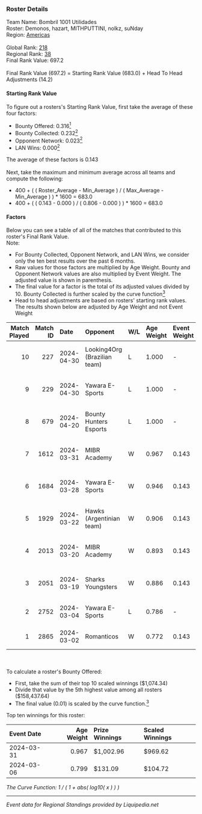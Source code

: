 ### Roster Details<br />
Team Name: Bombril 1001 Utilidades<br />
Roster: Demonos, hazart, MITHPUTTINI, nolkz, suNday<br />
Region: [Americas]( ../standings_americas.md)<br />
<br />
Global Rank: [218](../standings_global.md)<br />
Regional Rank: [38]( ../standings_americas.md)<br />
Final Rank Value:  697.2<br />
<br />
Final Rank Value (697.2) = Starting Rank Value (683.0) + Head To Head Adjustments (14.2)<br />

#### Starting Rank Value<br />
To figure out a rosters's Starting Rank Value, first take the average of these four factors:<br />
- Bounty Offered: 0.316[<sup>1</sup>](#table2)
- Bounty Collected: 0.232[<sup>2</sup>](#table1)
- Opponent Network: 0.023[<sup>2</sup>](#table1)
- LAN Wins: 0.000[<sup>2</sup>](#table1)

The average of these factors is 0.143<br />
<br />
Next, take the maximum and minimum average across all teams and compute the following:<br />
- 400 + ( ( Roster_Average - Min_Average ) / ( Max_Average - Min_Average ) ) * 1600 = 683.0
- 400 + ( ( 0.143 - 0.000 ) / ( 0.806 - 0.000 ) ) * 1600 = 683.0


#### Factors<br />
Below you can see a table of all of the matches that contributed to this roster's Final Rank Value.<br />
Note:<br />

- For Bounty Collected, Opponent Network, and LAN Wins, we consider only the ten best results over the past 6 months.
- Raw values for those factors are multiplied by Age Weight. Bounty and Opponent Network values are also multiplied by Event Weight. The adjusted value is shown in parenthesis.
- The final value for a factor is the total of its adjusted values divided by 10. Bounty Collected is further scaled by the curve function[<sup>3</sup>](#curveFunction)
- Head to head adjustments are based on rosters' starting rank values. The results shown below are adjusted by Age Weight and not Event Weight
<span id="table1"></span><br />


| Match Played | Match ID | Date       | Opponent                     | W/L | Age Weight | Event Weight | Bounty Collected | Opponent Network | LAN Wins  | H2H Adj. | Roster                                      |
| -: | -: | :- | :- | :- | :- | :- | :- | :- | :- | -: | :- |
|           10 |      227 | 2024-04-30 | Looking4Org (Brazilian team) | L   | 1.000      | -            | -                | -                | -         |   -18.38 | Demonos, hazart, MITHPUTTINI, nolkz, suNday |
|            9 |      229 | 2024-04-30 | Yawara E-Sports              | L   | 1.000      | -            | -                | -                | -         |   -16.47 | Demonos, hazart, MITHPUTTINI, nolkz, suNday |
|            8 |      679 | 2024-04-20 | Bounty Hunters Esports       | L   | 1.000      | -            | -                | -                | -         |   -22.15 | hazart, MITHPUTTINI, nolkz, spinnie, suNday |
|            7 |     1612 | 2024-03-31 | MIBR Academy                 | W   | 0.967      | 0.143        | 0.011 (0.002)    | 0.455 (0.063)    | 0 (0.000) |    14.32 | hazart, MITHPUTTINI, nolkz, spinnie, Tomate |
|            6 |     1684 | 2024-03-28 | Yawara E-Sports              | W   | 0.946      | 0.143        | 0.005 (0.001)    | 0.361 (0.049)    | 0 (0.000) |    15.33 | hazart, MITHPUTTINI, nolkz, spinnie, Tomate |
|            5 |     1929 | 2024-03-22 | Hawks (Argentinian team)     | W   | 0.906      | 0.143        | 0.003 (0.000)    | 0.134 (0.017)    | 0 (0.000) |    13.20 | hazart, MITHPUTTINI, nolkz, spinnie, Tomate |
|            4 |     2013 | 2024-03-20 | MIBR Academy                 | W   | 0.893      | 0.143        | 0.011 (0.001)    | 0.455 (0.058)    | 0 (0.000) |    15.36 | hazart, MITHPUTTINI, nolkz, spinnie, Tomate |
|            3 |     2051 | 2024-03-19 | Sharks Youngsters            | W   | 0.886      | 0.143        | 0.004 (0.000)    | 0.211 (0.027)    | 0 (0.000) |    12.85 | hazart, MITHPUTTINI, nolkz, spinnie, Tomate |
|            2 |     2752 | 2024-03-04 | Yawara E-Sports              | L   | 0.786      | -            | -                | -                | -         |   -11.76 | hazart, Ltz, MITHPUTTINI, nolkz, spinnie    |
|            1 |     2865 | 2024-03-02 | Romanticos                   | W   | 0.772      | 0.143        | 0.003 (0.000)    | 0.185 (0.020)    | 0 (0.000) |    11.91 | hazart, Ltz, MITHPUTTINI, nolkz, spinnie    |

<br />
<span id="table2"></span><br />
To calculate a roster's Bounty Offered:<br />

- First, take the sum of their top 10 scaled winnings ($1,074.34)
- Divide that value by the 5th highest value among all rosters ($158,437.64)
- The final value (0.01) is scaled by the curve function.[<sup>3</sup>](#curveFunction)

Top ten winnings for this roster:<br />

| Event Date | Age Weight | Prize Winnings | Scaled Winnings |
| :- | -: | :- | :- |
| 2024-03-31 |      0.967 | $1,002.96      | $969.62         |
| 2024-03-06 |      0.799 | $131.09        | $104.72         |


<span id="curveFunction"></span>_The Curve Function: 1 / ( 1 + abs( log10( x ) ) )_<br />

---
_Event data for Regional Standings provided by Liquipedia.net_<br />
